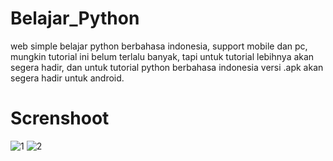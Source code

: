 # Belajar_Python


web simple belajar python berbahasa indonesia, support mobile dan pc, mungkin tutorial ini belum terlalu banyak, tapi untuk tutorial lebihnya akan segera hadir, dan untuk tutorial python berbahasa indonesia versi .apk akan segera hadir untuk android.

# Screnshoot
![1](https://github.com/Ranginang67/Belajar_Python/blob/master/ex/example.png)
![2](https://github.com/Ranginang67/Belajar_Python/blob/master/ex/example2.png)

